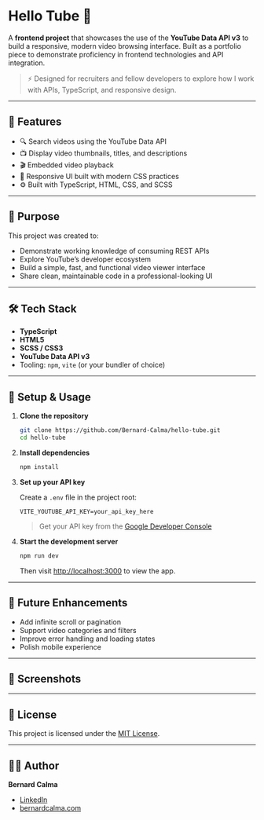 # Hello Tube 🎥

A **frontend project** that showcases the use of the **YouTube Data API v3** to build a responsive, modern video browsing interface. Built as a portfolio piece to demonstrate proficiency in frontend technologies and API integration.

> ⚡ Designed for recruiters and fellow developers to explore how I work with APIs, TypeScript, and responsive design.

---

## 🚀 Features

- 🔍 Search videos using the YouTube Data API  
- 📺 Display video thumbnails, titles, and descriptions  
- 🎬 Embedded video playback  
- 📱 Responsive UI built with modern CSS practices
- ⚙️ Built with TypeScript, HTML, CSS, and SCSS

---

## 🧠 Purpose

This project was created to:

- Demonstrate working knowledge of consuming REST APIs  
- Explore YouTube’s developer ecosystem  
- Build a simple, fast, and functional video viewer interface  
- Share clean, maintainable code in a professional-looking UI

---

## 🛠️ Tech Stack

- **TypeScript**  
- **HTML5**  
- **SCSS / CSS3**  
- **YouTube Data API v3**  
- Tooling: `npm`, `vite` (or your bundler of choice)

---

## 🔧 Setup & Usage

1. **Clone the repository**
   ```bash
   git clone https://github.com/Bernard-Calma/hello-tube.git
   cd hello-tube
   ```

2. **Install dependencies**
   ```bash
   npm install
   ```
3. **Set up your API key**

   Create a `.env` file in the project root:
   ```env
   VITE_YOUTUBE_API_KEY=your_api_key_here
   ```

   > Get your API key from the [Google Developer Console](https://console.developers.google.com/)

4. **Start the development server**
   ```bash
   npm run dev
   ```

   Then visit [http://localhost:3000](http://localhost:3000) to view the app.

---

## 🧪 Future Enhancements

- Add infinite scroll or pagination  
- Support video categories and filters  
- Improve error handling and loading states  
- Polish mobile experience

---

## 📸 Screenshots

<!-- Add screenshots or GIFs here -->

---

## 📄 License

This project is licensed under the [MIT License](LICENSE).

---

## 🙋‍♂️ Author

**Bernard Calma**  
- [LinkedIn](https://www.linkedin.com/in/bernard-calma/)  
- [bernardcalma.com](https://bernardcalma.com)
